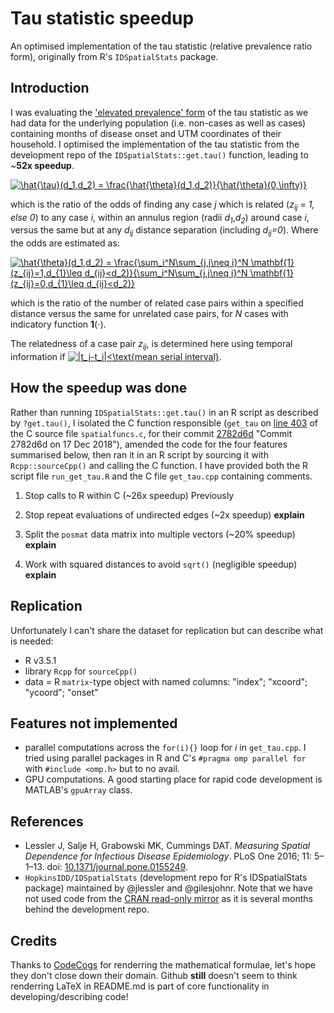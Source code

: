 # Tau statistic speedup
An optimised implementation of the tau statistic (relative prevalence ratio form), originally from R's `IDSpatialStats` package.

## Introduction
I was evaluating the ['elevated prevalence' form](https://journals.plos.org/plosone/article/file?id=10.1371/journal.pone.0155249.s003&type=supplementary#page=7 "Lessler et al. Appendix 6, p7") of the tau statistic as we had data for the underlying population (i.e. non-cases as well as cases) containing months of disease onset and UTM coordinates of their household. I optimised the implementation of the tau statistic from the development repo of the `IDSpatialStats::get.tau()` function, leading to ~**52x speedup**.

<a href="https://www.codecogs.com/eqnedit.php?latex=\hat{\tau}(d_1,d_2)&space;=&space;\frac{\hat{\theta}(d_1,d_2)}{\hat{\theta}(0,\infty)}" target="_blank"><img src="https://latex.codecogs.com/gif.latex?\hat{\tau}(d_1,d_2)&space;=&space;\frac{\hat{\theta}(d_1,d_2)}{\hat{\theta}(0,\infty)}" title="\hat{\tau}(d_1,d_2) = \frac{\hat{\theta}(d_1,d_2)}{\hat{\theta}(0,\infty)}" /></a>

which is the ratio of the odds of finding any case *j* which is related (*z<sub>ij</sub> = 1, else 0*) to any case *i*, within an annulus region (radii *d<sub>1</sub>*,*d<sub>2</sub>*) around case *i*, versus the same but at any *d<sub>ij</sub>* distance separation (including *d<sub>ij</sub>=0*).
Where the odds are estimated as:

<a href="https://www.codecogs.com/eqnedit.php?latex=\hat{\theta}(d_1,d_2)&space;=&space;\frac{\sum_i^N\sum_{j,j\neq&space;i}^N&space;\mathbf{1}(z_{ij}=1,d_{1}\leq&space;d_{ij}<d_2)}{\sum_i^N\sum_{j,j\neq&space;i}^N&space;\mathbf{1}(z_{ij}=0,d_{1}\leq&space;d_{ij}<d_2)}" target="_blank"><img src="https://latex.codecogs.com/gif.latex?\hat{\theta}(d_1,d_2)&space;=&space;\frac{\sum_i^N\sum_{j,j\neq&space;i}^N&space;\mathbf{1}(z_{ij}=1,d_{1}\leq&space;d_{ij}<d_2)}{\sum_i^N\sum_{j,j\neq&space;i}^N&space;\mathbf{1}(z_{ij}=0,d_{1}\leq&space;d_{ij}<d_2)}" title="\hat{\theta}(d_1,d_2) = \frac{\sum_i^N\sum_{j,j\neq i}^N \mathbf{1}(z_{ij}=1,d_{1}\leq d_{ij}<d_2)}{\sum_i^N\sum_{j,j\neq i}^N \mathbf{1}(z_{ij}=0,d_{1}\leq d_{ij}<d_2)}" /></a>

which is the ratio of the number of related case pairs within a specified distance versus the same for unrelated case pairs, for *N* cases with indicatory function **1**(⋅). 

The relatedness of a case pair *z<sub>ij</sub>*, is determined here using temporal information if <a href="https://www.codecogs.com/eqnedit.php?latex=|t_j-t_i|<\text{mean&space;serial&space;interval}" target="_blank"><img src="https://latex.codecogs.com/gif.latex?|t_j-t_i|<\text{mean&space;serial&space;interval}" title="|t_j-t_i|<\text{mean serial interval}" /></a>.

## How the speedup was done
Rather than running `IDSpatialStats::get.tau()` in an R script as described by `?get.tau()`, I isolated the C function responsible (`get_tau` on [line 403](https://github.com/HopkinsIDD/IDSpatialStats/blob/master/src/spatialfuncs.c) of the C source file `spatialfuncs.c`, for their commit [2782d6d](https://github.com/HopkinsIDD/IDSpatialStats/commit/2782d6dcc9ee4be9855b5e468ce789425b81d49a) "Commit 2782d6d on 17 Dec 2018"), amended the code for the four features summarised below, then ran it in an R script by sourcing it with `Rcpp::sourceCpp()` and calling the C function. I have provided both the R script file `run_get_tau.R` and the C file `get_tau.cpp` containing comments.

1. Stop calls to R within C (~26x speedup)
Previously 

2. Stop repeat evaluations of undirected edges (~2x speedup)
**explain**
3. Split the `posmat` data matrix into multiple vectors (~20% speedup)
**explain**
4. Work with squared distances to avoid `sqrt()` (negligible speedup)
**explain**

## Replication
Unfortunately I can't share the dataset for replication but can describe what is needed:
* R v3.5.1
* library `Rcpp` for `sourceCpp()`
* data = R `matrix`-type object with named columns: "index"; "xcoord"; "ycoord"; "onset"

## Features not implemented
* parallel computations across the `for(i){}` loop for *i* in `get_tau.cpp`. I tried using parallel packages in R and C's `#pragma omp parallel for` with `#include <omp.h>` but to no avail.
* GPU computations. A good starting place for rapid code development is MATLAB's `gpuArray` class.

## References
*  Lessler J, Salje H, Grabowski MK, Cummings DAT. *Measuring Spatial Dependence for Infectious Disease Epidemiology*. PLoS One 2016; 11: 5–1–13. doi: [10.1371/journal.pone.0155249](https://journals.plos.org/plosone/article?id=10.1371/journal.pone.0155249).
* `HopkinsIDD/IDSpatialStats` (development repo for R's IDSpatialStats package) maintained by @jlessler and @gilesjohnr. Note that we have not used code from the [CRAN read-only mirror](https://github.com/cran/IDSpatialStats) as it is several months behind the development repo.

## Credits
Thanks to [CodeCogs](https://www.codecogs.com/latex/eqneditor.php "CodeCogs LaTeX equation editor, just copy+paste the HTML they provide") for renderring the mathematical formulae, let's hope they don't close down their domain. Github **still** doesn't seem to think renderring LaTeX in README.md is part of core functionality in developing/describing code!
